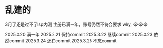 # 乱建的

3月了还是过不了lsp内测
注册已满一年，账号仍然不符合要求
why, 😭😭😭

2025.3.20 满一年
2025.3.21 保持commit
2025.3.22 继续commit
2025.3.23 依然commit
2025.3.24 还在commit
2025.3.25 不忘commit